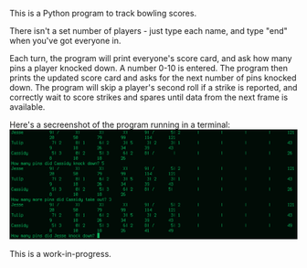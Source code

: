 This is a Python program to track bowling scores.

There isn't a set number of players - just type each name, and type "end" when you've got everyone in.

Each turn, the program will print everyone's score card, and ask how many pins a player knocked down. A number 0-10 is entered.
The program then prints the updated score card and asks for the next number of pins knocked down.
The program will skip a player's second roll if a strike is reported, and correctly wait to score strikes and spares until data from the next frame is available.

Here's a secreenshot of the program running in a terminal:
![not alt text](Screenshot1.png)

This is a work-in-progress.
